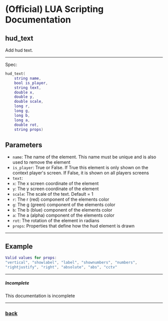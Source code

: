 
# (Official) LUA Scripting Documentation

## hud_text

Add hud text.

___

Spec:

```lua
hud_text(
	string name,
	bool is_player,
	string text,
	double x,
	double y,
	double scale,
	long r,
	long g,
	long b,
	long a,
	double rot,
	string props)
```

## Parameters

- `name`: The name of the element. This name must be unique and is also used to remove the element
- `is_player`: True or False. If True this element is only shown on the context player's screen. If False, it is shown on all players screens
- `text`: 
- `x`: The x screen coordinate of the element
- `y`: The y screen coordinate of the element
- `scale`: The scale of the text. Default = 1
- `r`: The r (red) component of the elements color
- `g`: The g (green) component of the elements color
- `b`: The b (blue) component of the elements color
- `a`: The a (alpha) component of the elements color
- `rot`: The rotation of the element in radians
- `props`: Properties that define how the hud element is drawn

___

## Example

```lua
Valid values for props:
"vertical", "showlabel", "label", "shownumbers", "numbers",
"rightjustify", "right", "absolute", "abs", "cctv"
```

___

##### Incomplete

This documentation is incomplete

___

### [back](../hud)
